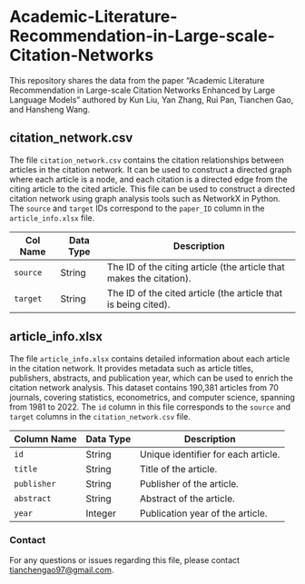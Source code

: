 # Academic-Literature-Recommendation-in-Large-scale-Citation-Networks
This repository shares the data from the paper “Academic Literature Recommendation in Large-scale Citation Networks Enhanced by Large Language Models” authored by Kun Liu, Yan Zhang, Rui Pan, Tianchen Gao, and Hansheng Wang.

## citation_network.csv

The file `citation_network.csv` contains the citation relationships between articles in the citation network. It can be used to construct a directed graph where each article is a node, and each citation is a directed edge from the citing article to the cited article. This file can be used to construct a directed citation network using graph analysis tools such as NetworkX in Python. The `source` and `target` IDs correspond to the `paper_ID` column in the `article_info.xlsx` file.

|  Col Name  | Data Type | Description |
|-------------|------------|-------------|
| `source`      |     String    | The ID of the citing article (the article that makes the citation). |
| `target`      |     String   | The ID of the cited article (the article that is being cited). |


## article_info.xlsx

The file `article_info.xlsx` contains detailed information about each article in the citation network. It provides metadata such as article titles, publishers, abstracts, and publication year, which can be used to enrich the citation network analysis. This dataset contains 190,381 articles from 70 journals, covering statistics, econometrics, and computer science, spanning from 1981 to 2022. The `id` column in this file corresponds to the `source` and `target` columns in the `citation_network.csv` file.

| Column Name | Data Type | Description |
|-------------|-----------|-------------|
| `id`             | String       | Unique identifier for each article. |
| `title`          | String       | Title of the article. |
| `publisher` | String       | Publisher of the article. |
| `abstract`   | String       | Abstract of the article. |
| `year`         | Integer    | Publication year of the article. |



### Contact

For any questions or issues regarding this file, please contact tianchengao97@gmail.com.

